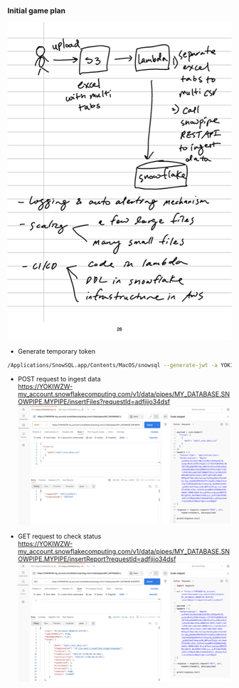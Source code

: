 ### Initial game plan
![image](./imgs/game_plan.png)

* Generate temporary token
```sh
/Applications/SnowSQL.app/Contents/MacOS/snowsql --generate-jwt -a YOKIWZW -u yintingchou --private-key-path ./rsa_key.p8
```

* POST request to ingest data <br>
https://YOKIWZW-my_account.snowflakecomputing.com/v1/data/pipes/MY_DATABASE.SNOWPIPE.MYPIPE/insertFiles?requestId=adfjijo34dsf
![image](./imgs/post_request.png)

* GET request to check status <br>
https://YOKIWZW-my_account.snowflakecomputing.com/v1/data/pipes/MY_DATABASE.SNOWPIPE.MYPIPE/insertReport?requestId=adfjijo34dsf
![image](./imgs/get_request.png)
